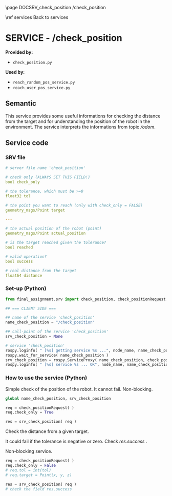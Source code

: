 \page DOCSRV_check_position /check_position

\ref services Back to services

# SERVICE - /check_position

**Provided by:**

- `check_position.py`

**Used by:**

- `reach_random_pos_service.py`
- `reach_user_pos_service.py`

## Semantic

This service provides some useful informations for checking the distance from the target and for understanding the position of the robot in the environment. The service interprets the informations from topic */odom*. 

## Service code

### SRV file

```yaml
# server file name 'check_position'

# check only (ALWAYS SET THIS FIELD!)
bool check_only

# the tolerance, which must be >=0
float32 tol

# the point you want to reach (only with check_only = FALSE)
geometry_msgs/Point target

---

# the actual position of the robot (point)
geometry_msgs/Point actual_position

# is the target reached given the tolerance?
bool reached

# valid operation?
bool success

# real distance from the target
float64 distance
```

### Set-up (Python)

```python
from final_assignment.srv import check_position, check_positionRequest, check_positionResponse

## === CLIENT SIDE ===

## name of the service 'check_position'
name_check_position = "/check_position"

## call-point of the service 'check_position'
srv_check_position = None

# service 'check_position'
rospy.loginfo( " [%s] getting service %s ...", node_name, name_check_position )
rospy.wait_for_service( name_check_position )
srv_check_position = rospy.ServiceProxy( name_check_position, check_position )
rospy.loginfo( " [%s] service %s ... OK", node_name, name_check_position )
```

### How to use the service (Python)

Simple check of the position of the robot. It cannot fail. Non-blocking. 

```python
global name_check_position, srv_check_position

req = check_positionRequest( )
req.check_only = True

res = srv_check_position( req )
```

Check the distance from a given target.

It could fail if the tolerance is negative or zero. Check *res.success* . 

Non-blocking service. 

```python
req = check_positionRequest( )
req.check_only = False
# req.tol = int(tol)
# req.target = Point(x, y, z)

res = srv_check_position( req )
# check the field res.success
```